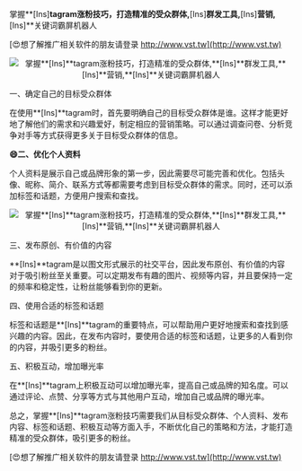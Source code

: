 掌握**[Ins]**tagram涨粉技巧，打造精准的受众群体,**[Ins]**群发工具,**[Ins]**营销,**[Ins]**关键词霸屏机器人

[😍想了解推广相关软件的朋友请登录 http://www.vst.tw](http://www.vst.tw)

 <center><img src="https://vst.tw/MP4/tuiguang/png/2.png" alt="掌握**[Ins]**tagram涨粉技巧，打造精准的受众群体,**[Ins]**群发工具,**[Ins]**营销,**[Ins]**关键词霸屏机器人"></center>

一、确定自己的目标受众群体

在使用**[Ins]**tagram时，首先要明确自己的目标受众群体是谁。这样才能更好地了解他们的需求和兴趣爱好，制定相应的营销策略。可以通过调查问卷、分析竞争对手等方式获得更多关于目标受众群体的信息。

**😄二、优化个人资料**

个人资料是展示自己或品牌形象的第一步，因此需要尽可能完善和优化。包括头像、昵称、简介、联系方式等都需要考虑到目标受众群体的需求。同时，还可以添加标签和话题，方便用户搜索和查找。

 <center><img src="https://vst.tw/MP4/tuiguang/png/0.png" alt="掌握**[Ins]**tagram涨粉技巧，打造精准的受众群体,**[Ins]**群发工具,**[Ins]**营销,**[Ins]**关键词霸屏机器人"></center>

三、发布原创、有价值的内容

**[Ins]**tagram是以图文形式展示的社交平台，因此发布原创、有价值的内容对于吸引粉丝至关重要。可以定期发布有趣的图片、视频等内容，并且要保持一定的频率和稳定性，让粉丝能够看到你的更新。

四、使用合适的标签和话题

标签和话题是**[Ins]**tagram的重要特点，可以帮助用户更好地搜索和查找到感兴趣的内容。因此，在发布内容时，要使用合适的标签和话题，让更多的人看到你的内容，并吸引更多的粉丝。

五、积极互动，增加曝光率

在**[Ins]**tagram上积极互动可以增加曝光率，提高自己或品牌的知名度。可以通过评论、点赞、分享等方式与其他用户互动，增加自己或品牌的曝光率。

总之，掌握**[Ins]**tagram涨粉技巧需要我们从目标受众群体、个人资料、发布内容、标签和话题、积极互动等方面入手，不断优化自己的策略和方法，才能打造精准的受众群体，吸引更多的粉丝。

[😍想了解推广相关软件的朋友请登录 http://www.vst.tw](http://www.vst.tw)



